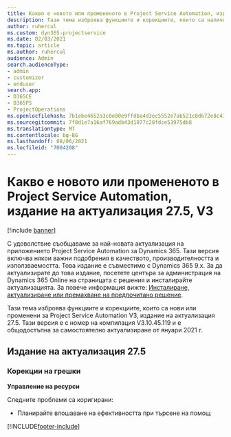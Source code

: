 ```yaml
---
title: Какво е новото или промененото в Project Service Automation, издание на актуализация 27.5, актуална корекция, V3
description: Тази тема изброява функциите и корекциите, които са налични за актуализацията на Project Service Automation, издание 27.5, актуална корекция, V3.
author: ruhercul
ms.custom: dyn365-projectservice
ms.date: 02/03/2021
ms.topic: article
ms.author: ruhercul
audience: Admin
search.audienceType:
- admin
- customizer
- enduser
search.app:
- D365CE
- D365PS
- ProjectOperations
ms.openlocfilehash: 7b1ebe4652a3c0e80e9ffdba4d3ec5552e7ab521c8d672e8c43dbbcf461a92d6
ms.sourcegitcommit: 7f8d1e7a16af769adb43d1877c28fdce53975db8
ms.translationtype: MT
ms.contentlocale: bg-BG
ms.lasthandoff: 08/06/2021
ms.locfileid: "7004208"
---
```

# <a name="whats-new-or-changed-in-project-service-automation-update-release-275-v3"></a>Какво е новото или промененото в Project Service Automation, издание на актуализация 27.5, V3

[!include [banner](../includes/psa-now-project-operations.md)]

С удоволствие съобщаваме за най-новата актуализация на приложението Project Service Automation за Dynamics 365. Тази версия включва някои важни подобрения в качеството, производителността и използваемостта. Това издание е съвместимо с Dynamics 365 9.x. За да актуализирате до това издание, посетете центъра за администрация на Dynamics 365 Online на страницата с решения и инсталирайте актуализацията. За повече информация вижте: [Инсталиране, актуализиране или премахване на предпочитано решение](/power-platform/admin/install-remove-preferred-solution).

Тази тема изброява функциите и корекциите, които са нови или променени за Project Service Automation V3, издание на актуализация 27.5. Тази версия е с номер на компилация V3.10.45.119 и е общодостъпна за самостоятелно актуализиране от януари 2021 г.

## <a name="update-release-275"></a>Издание на актуализация 27.5

### <a name="bug-fixes"></a>Корекции на грешки


**Управление на ресурси**

Следните проблеми са коригирани:

- Планирайте влошаване на ефективността при търсене на помощ


[!INCLUDE[footer-include](../includes/footer-banner.md)]
